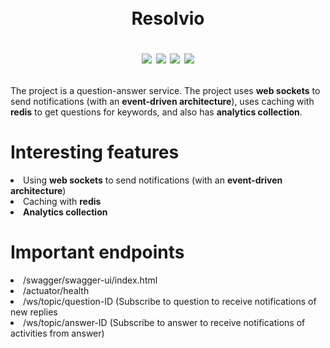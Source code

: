 ㅤ<h1 align="center">Resolvio

[![](https://img.shields.io/badge/Developed%20by-fllcker-%236DB33F)](https://github.com/fllcker)
![](https://img.shields.io/badge/JDK-17-%23E76F00)
![](https://img.shields.io/badge/Spring%20Boot-3.0.5-%236DB33F)
[![](https://img.shields.io/badge/DBMS-Postgres-%234476ff)](https://www.postgresql.org/)
</h1>


<p>The project is a question-answer service. The project uses <strong>web sockets</strong> to send notifications (with an <strong>event-driven architecture</strong>), uses caching with <strong>redis</strong> to get questions for keywords, and also has <strong>analytics collection</strong>.</p>

<h1>Interesting features</h1>
<li>Using <strong>web sockets</strong> to send notifications (with an <strong>event-driven architecture</strong>)</li>
<li>Caching with <strong>redis</strong></li>
<li><strong>Analytics collection</strong></li>

<h1>Important endpoints</h1>

<li>/swagger/swagger-ui/index.html</li>
<li>/actuator/health</li>
<li>/ws/topic/question-ID (Subscribe to question to receive notifications of new replies</li>
<li>/ws/topic/answer-ID (Subscribe to answer to receive notifications of activities from answer)</li>
